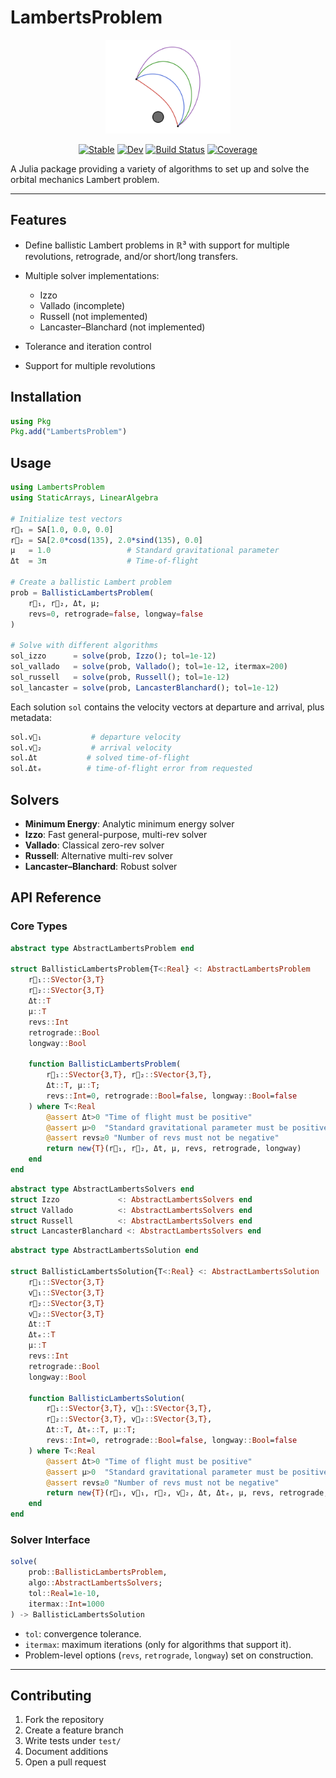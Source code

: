 # LambertsProblem


<div align="center">
    <picture>
      <source media="(prefers-color-scheme: dark)" 
        srcset="icon.svg" >
      <img alt="" 
        src="icon.svg" height="150">
    </picture>
</div>


<div align="center">

[![Stable](https://img.shields.io/badge/docs-stable-blue.svg)](https://burtony3.github.io/LambertsProblem.jl/stable/)
[![Dev](https://img.shields.io/badge/docs-dev-blue.svg)](https://burtony3.github.io/LambertsProblem.jl/dev/)
[![Build Status](https://github.com/burtony3/LambertsProblem.jl/actions/workflows/CI.yml/badge.svg?branch=main)](https://github.com/burtony3/LambertsProblem.jl/actions/workflows/CI.yml?query=branch%3Amain)
[![Coverage](https://codecov.io/gh/burtony3/LambertsProblem.jl/branch/main/graph/badge.svg)](https://codecov.io/gh/burtony3/LambertsProblem.jl)

</div>

A Julia package providing a variety of algorithms to set up and solve the orbital mechanics Lambert problem.

---

## Features

* Define ballistic Lambert problems in ℝ³ with support for multiple revolutions, retrograde, and/or short/long transfers.
* Multiple solver implementations:

  * Izzo
  * Vallado (incomplete)
  * Russell (not implemented)
  * Lancaster–Blanchard (not implemented)

* Tolerance and iteration control
* Support for multiple revolutions

## Installation

```julia
using Pkg
Pkg.add("LambertsProblem")
```

## Usage

```julia
using LambertsProblem
using StaticArrays, LinearAlgebra

# Initialize test vectors
r⃗₁ = SA[1.0, 0.0, 0.0]
r⃗₂ = SA[2.0*cosd(135), 2.0*sind(135), 0.0]
μ   = 1.0                 # Standard gravitational parameter
Δt  = 3π                  # Time-of-flight

# Create a ballistic Lambert problem
prob = BallisticLambertsProblem(
    r⃗₁, r⃗₂, Δt, μ;
    revs=0, retrograde=false, longway=false
)

# Solve with different algorithms
sol_izzo      = solve(prob, Izzo(); tol=1e-12)
sol_vallado   = solve(prob, Vallado(); tol=1e-12, itermax=200)
sol_russell   = solve(prob, Russell(); tol=1e-12)
sol_lancaster = solve(prob, LancasterBlanchard(); tol=1e-12)
```

Each solution `sol` contains the velocity vectors at departure and arrival, plus metadata:

```julia
sol.v⃗₁           # departure velocity
sol.v⃗₂           # arrival velocity
sol.Δt           # solved time-of-flight
sol.Δtₑ          # time-of-flight error from requested
```

## Solvers

* **Minimum Energy**: Analytic minimum energy solver
* **Izzo**: Fast general-purpose, multi-rev solver
* **Vallado**: Classical zero-rev solver
* **Russell**: Alternative multi-rev solver
* **Lancaster–Blanchard**: Robust solver

## API Reference

### Core Types

```julia
abstract type AbstractLambertsProblem end

struct BallisticLambertsProblem{T<:Real} <: AbstractLambertsProblem
    r⃗₁::SVector{3,T}
    r⃗₂::SVector{3,T}
    Δt::T
    μ::T
    revs::Int
    retrograde::Bool
    longway::Bool
    
    function BallisticLambertsProblem(
        r⃗₁::SVector{3,T}, r⃗₂::SVector{3,T},
        Δt::T, μ::T;
        revs::Int=0, retrograde::Bool=false, longway::Bool=false
    ) where T<:Real
        @assert Δt>0 "Time of flight must be positive"
        @assert μ>0  "Standard gravitational parameter must be positive"
        @assert revs≥0 "Number of revs must not be negative"
        return new{T}(r⃗₁, r⃗₂, Δt, μ, revs, retrograde, longway)
    end
end
```

```julia
abstract type AbstractLambertsSolvers end
struct Izzo             <: AbstractLambertsSolvers end
struct Vallado          <: AbstractLambertsSolvers end
struct Russell          <: AbstractLambertsSolvers end
struct LancasterBlanchard <: AbstractLambertsSolvers end
```

```julia
abstract type AbstractLambertsSolution end

struct BallisticLambertsSolution{T<:Real} <: AbstractLambertsSolution
    r⃗₁::SVector{3,T}
    v⃗₁::SVector{3,T}
    r⃗₂::SVector{3,T}
    v⃗₂::SVector{3,T}
    Δt::T
    Δtₑ::T
    μ::T
    revs::Int
    retrograde::Bool
    longway::Bool

    function BallisticLambertsSolution(
        r⃗₁::SVector{3,T}, v⃗₁::SVector{3,T},
        r⃗₂::SVector{3,T}, v⃗₂::SVector{3,T},
        Δt::T, Δtₑ::T, μ::T;
        revs::Int=0, retrograde::Bool=false, longway::Bool=false
    ) where T<:Real
        @assert Δt>0 "Time of flight must be positive"
        @assert μ>0  "Standard gravitational parameter must be positive"
        @assert revs≥0 "Number of revs must not be negative"
        return new{T}(r⃗₁, v⃗₁, r⃗₂, v⃗₂, Δt, Δtₑ, μ, revs, retrograde, longway)
    end
end
```

### Solver Interface

```julia
solve(
    prob::BallisticLambertsProblem,
    algo::AbstractLambertsSolvers;
    tol::Real=1e-10,
    itermax::Int=1000
) -> BallisticLambertsSolution
```

* `tol`: convergence tolerance.
* `itermax`: maximum iterations (only for algorithms that support it).
* Problem-level options (`revs`, `retrograde`, `longway`) set on construction.

---

## Contributing

1. Fork the repository
2. Create a feature branch
3. Write tests under `test/`
4. Document additions
5. Open a pull request
